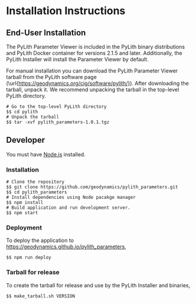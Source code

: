 # Installation Instructions

## End-User Installation

The PyLith Parameter Viewer is included in the PyLith binary
distributions and PyLith Docker container for versions 2.1.5 and
later. Additionally, the PyLith Installer will install the Parameter
Viewer by default.

For manual installation you can download the PyLith Parameter Viewer
tarball from the PyLith software page
(\url{https://geodynamics.org/cig/software/pylith/}). After
downloading the tarball, unpack it. We recommend unpacking the tarball
in the top-level PyLith directory.
```
# Go to the top-level PyLith directory
$$ cd pylith
# Unpack the tarball
$$ tar -xvf pylith_parameters-1.0.1.tgz
```

## Developer

You must have [Node.js](https://nodejs.org) installed.

### Installation

```
# Clone the repository
$$ git clone https://github.com/geodynamics/pylith_parameters.git
$$ cd pylith_parameters
# Install dependencies using Node pacakge manager
$$ npm install
# Build application and run development server.
$$ npm start
```

### Deployment

To deploy the application to
https://geodynamics.github.io/pylith_parameters,
```
$$ npm run deploy
```

### Tarball for release

To create the tarball for release and use by the PyLith Installer and
binaries,
```
$$ make_tarball.sh VERSION
```
